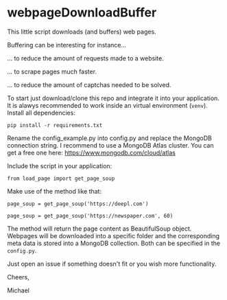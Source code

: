 # webpageDownloadBuffer

This little script downloads (and buffers) web pages.

Buffering can be interesting for instance...

... to reduce the amount of requests made to a website.

... to scrape pages much faster.

... to reduce the amount of captchas needed to be solved.


To start just download/clone this repo and integrate it into your application.
It is alawys recommended to work inside an virtual environment (`venv`).
Install all dependencies:

` pip install -r requirements.txt `

Rename the config_example.py into config.py and replace the MongoDB connection string. I recommend to use a MongoDB Atlas cluster. You can get a free one here: https://www.mongodb.com/cloud/atlas

Include the script in your application:

` from load_page import get_page_soup `

Make use of the method like that:

` page_soup = get_page_soup('https://deepl.com') `

` page_soup = get_page_soup('https://newspaper.com', 60) `

The method will return the page content as BeautifulSoup object. Webpages will be downloaded into a specific folder and the corresponding meta data is stored into a MongoDB collection. Both can be specified in the `config.py`.

Just open an issue if something doesn't fit or you wish more functionality.

Cheers,

Michael